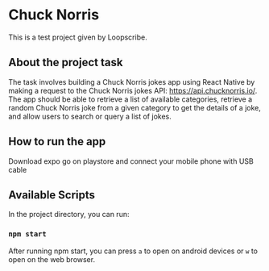 # Chuck Norris

This is a test project given by Loopscribe.

## About the project task

The task involves building a Chuck Norris jokes app using React Native by making a request to the Chuck Norris jokes API: https://api.chucknorris.io/. The app should be able to retrieve a list of available categories, retrieve a random Chuck Norris joke from a given category to get the details of a joke, and allow users to search or query a list of jokes.

## How to run the app

Download expo go on playstore and connect your mobile phone with USB cable

## Available Scripts

In the project directory, you can run:

### `npm start`

After running npm start, you can press `a` to open on android devices or `w` to open on the web browser.

